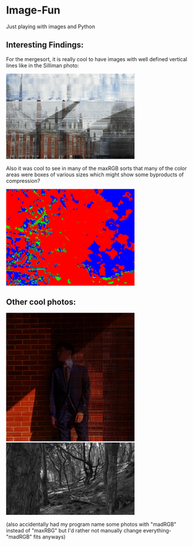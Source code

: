 # Image-Fun

Just playing with images and Python

## Interesting Findings:

For the mergesort, it is really cool to have images with well defined vertical lines like in the Silliman photo:

<img src="TestImages/Silliman/SillimanMerge.jpg" width=350>

Also it was cool to see in many of the maxRGB sorts that many of the color areas were boxes of various sizes which might show some byproducts of compression?

<img src="TestImages/CherryBlossoms/CherryBlossomsmadRGB.jpg" width=350>

## Other cool photos:

<img src="TestImages/Anthony/AnthonyMergeFilter.jpg" width=350>
<img src="TestImages/Forest/ForestBW.jpg" width=350>

(also accidentally had my program name some photos with "madRGB" instead of "maxRBG" but I'd rather not manually change everything- "madRGB" fits anyways)
